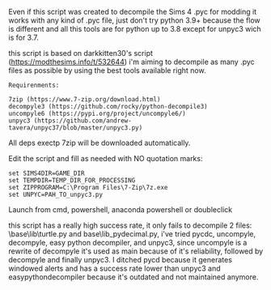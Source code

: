 
Even if this script was created to decompile the Sims 4 .pyc for modding it works with any kind of .pyc file, just don't try python 3.9+ because the flow is different and all this tools are for python up to 3.8 except for unpyc3 wich is for 3.7.

this script is based on darkkitten30's script (https://modthesims.info/t/532644) i'm aiming to decompile as many .pyc 
files as possible by using the best tools available right now.

```
Requirenments:

7zip (https://www.7-zip.org/download.html)
decompyle3 (https://github.com/rocky/python-decompile3)
uncompyle6 (https://pypi.org/project/uncompyle6/)
unpyc3 (https://github.com/andrew-tavera/unpyc37/blob/master/unpyc3.py)
```
All deps exectp 7zip will be downloaded automatically.

Edit the script and fill as needed with NO quotation marks:  

```
set SIMS4DIR=GAME_DIR
set TEMPDIR=TEMP_DIR_FOR_PROCESSING
set ZIPPROGRAM=C:\Program Files\7-Zip\7z.exe
set UNPYC=PAH_TO_unpyc3.py
```

Launch from cmd, powershell, anaconda powershell or doubleclick


this script has a really high success rate, it only fails to decompile 2 files: \base\lib\turtle.py and base\lib\_pydecimal.py, 
i've tried pycdc, uncompyle, decompyle, easy python decompiler, and unpyc3, since uncompyle is a rewrite of decompyle it's used
as main because of it's reliability, followed by decompyle and finally unpyc3. I ditched pycd because it generates windowed
alerts and has a success rate lower than unpyc3 and easypythondecompiler because it's outdated and not maintained anymore.



